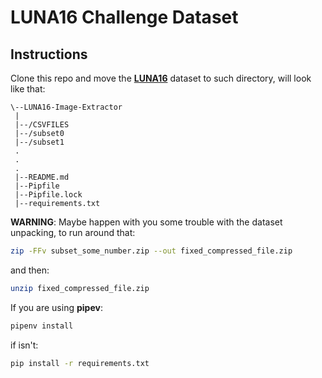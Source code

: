 # LUNA16 Challenge Dataset

## Instructions

Clone this repo and move the [**LUNA16**](https://luna16.grand-challenge.org/) dataset to such directory, will look like that:

```
\--LUNA16-Image-Extractor
 |
 |--/CSVFILES
 |--/subset0
 |--/subset1
 .
 .
 .
 |--README.md
 |--Pipfile
 |--Pipfile.lock
 |--requirements.txt
```

 **WARNING**:
Maybe happen with you some trouble with the dataset unpacking, to run around that:
```bash
zip -FFv subset_some_number.zip --out fixed_compressed_file.zip
```
and then:
```bash
unzip fixed_compressed_file.zip
```


If you are using **pipev**:
```bash
pipenv install
```
if isn't:
```bash
pip install -r requirements.txt
```
